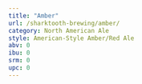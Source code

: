 ```yaml
---
title: "Amber"
url: /sharktooth-brewing/amber/
category: North American Ale
style: American-Style Amber/Red Ale
abv: 0
ibu: 0
srm: 0
upc: 0
---
```


